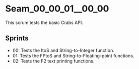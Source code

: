 # Seam_00_00_01__00_00

This scrum tests the basic Crabs API.

## Sprints

* 00: Tests the ItoS and String-to-Integer function.
* 01: Tests the FPtoS and String-to-Floating-point functions.
* 02: Tests the F2 text printing functions.